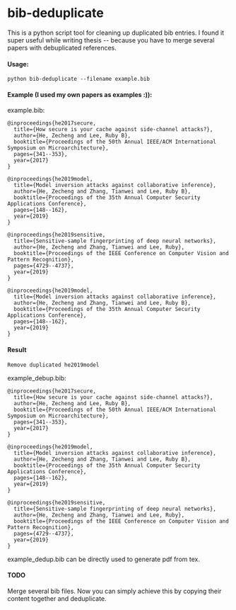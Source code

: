 # bib-deduplicate

This is a python script tool for cleaning up duplicated bib entries. I found it super useful while writing thesis -- because you have to merge several papers with debuplicated references.

#### Usage:
```
python bib-deduplicate --filename example.bib
```

#### Example (I used my own papers as examples :)):

example.bib:

```
@inproceedings{he2017secure,
  title={How secure is your cache against side-channel attacks?},
  author={He, Zecheng and Lee, Ruby B},
  booktitle={Proceedings of the 50th Annual IEEE/ACM International Symposium on Microarchitecture},
  pages={341--353},
  year={2017}
}

@inproceedings{he2019model,
  title={Model inversion attacks against collaborative inference},
  author={He, Zecheng and Zhang, Tianwei and Lee, Ruby B},
  booktitle={Proceedings of the 35th Annual Computer Security Applications Conference},
  pages={148--162},
  year={2019}
}

@inproceedings{he2019sensitive,
  title={Sensitive-sample fingerprinting of deep neural networks},
  author={He, Zecheng and Zhang, Tianwei and Lee, Ruby},
  booktitle={Proceedings of the IEEE Conference on Computer Vision and Pattern Recognition},
  pages={4729--4737},
  year={2019}
}

@inproceedings{he2019model,
  title={Model inversion attacks against collaborative inference},
  author={He, Zecheng and Zhang, Tianwei and Lee, Ruby B},
  booktitle={Proceedings of the 35th Annual Computer Security Applications Conference},
  pages={148--162},
  year={2019}
}
```

#### Result

```
Remove duplicated he2019model
```

example_debup.bib:

```
@inproceedings{he2017secure,
  title={How secure is your cache against side-channel attacks?},
  author={He, Zecheng and Lee, Ruby B},
  booktitle={Proceedings of the 50th Annual IEEE/ACM International Symposium on Microarchitecture},
  pages={341--353},
  year={2017}
}

@inproceedings{he2019model,
  title={Model inversion attacks against collaborative inference},
  author={He, Zecheng and Zhang, Tianwei and Lee, Ruby B},
  booktitle={Proceedings of the 35th Annual Computer Security Applications Conference},
  pages={148--162},
  year={2019}
}

@inproceedings{he2019sensitive,
  title={Sensitive-sample fingerprinting of deep neural networks},
  author={He, Zecheng and Zhang, Tianwei and Lee, Ruby},
  booktitle={Proceedings of the IEEE Conference on Computer Vision and Pattern Recognition},
  pages={4729--4737},
  year={2019}
}
```

example_dedup.bib can be directly used to generate pdf from tex.

#### TODO
Merge several bib files. Now you can simply achieve this by copying their content together and deduplicate.
